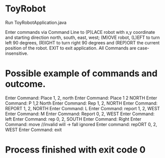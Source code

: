 # ToyRobot

Run ToyRobotApplication.java 

Enter commands via Command Line to (P)LACE robot with x,y coordinate and starting direction north, south, east, west; 
(M)OVE robot, (L)EFT to turn left 90 degrees, (R)IGHT to turn right 90 degrees and 
(REP)ORT the current position of the robot. EXIT to exit application. All Commands are case-insensitive.

Possible example of commands and outcome.
=========================================================
Enter Command: Place 1, 2, north
Enter Command: Place 1  2 NORTH
Enter Command: P 1,2 North
Enter Command: Rep
1, 2, NORTH
Enter Command: REPORT
1, 2, NORTH
Enter Command: L
Enter Command: report
1, 2, WEST
Enter Command: M
Enter Command: Report
0, 2, WEST
Enter Command: left
Enter Command: rep
0, 2, SOUTH
Enter Command: Right
Enter Command: move        //invalid will -> fall ignored
Enter command: repORT
0, 2, WEST
Enter Command: exit

Process finished with exit code 0
=========================================================

